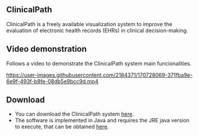 ## ClinicalPath

ClinicalPath is a freely available visualization system to improve the evaluation of electronic health records (EHRs) in clinical decision-making.

## Video demonstration

Follows a video to demonstrate the ClinicalPath system main funcionalities.

https://user-images.githubusercontent.com/2184371/170728069-371fba9e-6e9f-493f-b8fe-08db5e9bcc9d.mp4

## Download

* You can download the ClinicalPath system [here](https://github.com/claudiodgl/ClinicalPath/blob/main/ClinicalPath_v2.0.zip). 
* The software is implemented in Java and requires the JRE java version to execute, that can be obtained [here](https://java.com/en/download).



